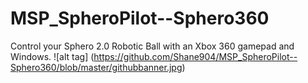 # MSP_SpheroPilot--Sphero360
Control your Sphero 2.0 Robotic Ball with an Xbox 360 gamepad and Windows.
![alt tag] (https://github.com/Shane904/MSP_SpheroPilot--Sphero360/blob/master/githubbanner.jpg)